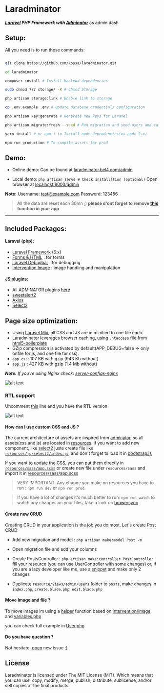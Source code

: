 
  

  

# Laradminator

**_[Laravel](https://laravel.com/) PHP Framework with [Adminator](https://github.com/puikinsh/Adminator-admin-dashboard)_** as admin dash

## Setup:
All you need is to run these commands:

```bash

git clone https://github.com/kossa/laradminator.git

cd laradminator

composer install # Install backend dependencies

sudo chmod 777 storage/ -R # Chmod Storage

php artisan storage:link # Enable link to storage

cp .env.example .env # Update database credentials configuration

php artisan key:generate # Generate new keys for Laravel

php artisan migrate:fresh --seed # Run migration and seed users and categories for testing

yarn install # or npm i to Install node dependencies(>= node 9.x)

npm run production # To compile assets for prod

```

## Demo:

- Online demo: Can be found at [laradminator.bel4.com/admin](http://laradminator.bel4.com/admin)

- Local demo: `php artisan serve # Check installation (optional)`
Open browser at [localhost:8000/admin](http://localhost:8000/admin)

**Note:**
Username: test@example.com
Password: 123456

> All the data are reset each 30mn ;)
>  **please d'ont forget to remove [this](https://github.com/kossa/laradminator/blob/master/app/Console/Kernel.php#L27-L28) function in your app**

***
## Included Packages:

#### Laravel (php):

*  [Laravel Framework](https://github.com/laravel/laravel/) (6.x)
*  [Forms & HTML](https://github.com/laravelcollective/html) : for forms
*  [Laravel Debugbar](https://github.com/barryvdh/laravel-debugbar) : for debugging
*  [Intervention Image](https://github.com/intervention/image) : image handling and manipulation

#### JS plugins:

* All ADMINATOR plugins [here](https://github.com/puikinsh/Adminator-admin-dashboard#built-with)
*  [sweetalert2](https://github.com/limonte/sweetalert2)
*  [Axios](https://github.com/mzabriskie/axios)
*  [Select2](https://github.com/select2/select2)

## Page size optimization:

- Using [Laravel Mix](http://laravel.com/docs/master/mix), all CSS and JS are in minified to one file each.
- Laradminator leverages browser caching, using `.htaccess` file from [html5-boilerplate](https://github.com/h5bp/html5-boilerplate)
- GZip compression is activated by default(APP_DEBUG=false => only onfile for js, and one file for css).
-  `app.css`: 107 KB with gzip (943 Kb without)
-  `app.js` : 427 KB with gzip (1.4 Mb without)

*__Note:__ If you're using Nginx check: [server-configs-nginx](https://github.com/h5bp/server-configs-nginx)*

![alt text](https://camo.githubusercontent.com/9007a90167110995d81eec851719e7e435dc0201/68747470733a2f2f636f6e74656e742e73637265656e636173742e636f6d2f75736572732f6b6f757963656c612f666f6c646572732f4a696e672f6d656469612f63326366393964322d356138322d343064382d613138662d3566386466616161666161362f30303030303539362e706e67  "Logo Title Text 1")


### RTL support

Uncomment [this](https://github.com/kossa/laradminator/blob/master/resources/views/admin/default.blade.php#L15) line and you have the RTL version

![alt text](https://content.screencast.com/users/kouycela/folders/Jing/media/0d4f930b-9605-4c9e-9847-e9278235481c/00001832.png  "Logo Title Text 1")
 

#### How can I use custom CSS and JS ?

The current architecture of assets are inspired from [adminator](https://github.com/puikinsh/Adminator-admin-dashboard/tree/master/src/assets/scripts), so all assets(css and js) are located in [resources](https://github.com/kossa/laradminator/tree/master/resources). if you want to add new component, like [select2](https://select2.org/) juste create file like [`resources/js/select2/index.js`](https://github.com/kossa/laradminator/blob/master/resources/js/select2/index.js), and don't forget to load it in [bootstrap.js](https://github.com/kossa/laradminator/blob/master/resources/js/bootstrap.js#L54)


If you want to update the CSS, you can put them directly in [`resources/sass/app.scss`](https://github.com/kossa/laradminator/blob/master/resources/sass/app.scss#L72) or create new file under `resources/sass` and import it in [resources/sass/app.scss](https://github.com/kossa/laradminator/blob/master/resources/sass/app.scss#L5)

> VERY IMPORTANT: Any change you make on resources you have to run : `npm run dev` or `npm run prod`.

> If you have a lot of changes it's much better to run: `npm run watch` to watch any changes on your files, take a look on [browersync](https://laravel.com/docs/master/mix#browsersync-reloading)

#### Create new CRUD

Creating CRUD in your application is the job you do most. Let's create Post CRUD:

* Add new migration and model : `php artisan make:model Post -m`

* Open migration file and add your columns

* Create PostsController : `php artisan make:controller PostController`. fill your resource (you can use UserController with some changes) or, if you are a lazy developer like me, use a [snippet](https://github.com/kossa/st-snippets/blob/master/kossa_php/Laravel/lcontroller.sublime-snippet) and make only 2 changes


* Duplicate `resource/views/admin/users` folder to `posts`, make changes in `index.php`, `create.blade.php`, `edit.blade.php`

#### Move Image and file ?

To move images im using a [helper](https://github.com/kossa/laradminator/blob/master/app/Http/helpers.php#L4) function based on [intervention/image](https://github.com/intervention/image) and [variables.php](https://github.com/kossa/laradminator/blob/master/config/variables.php#L20)

you can check full example in [User.php](https://github.com/kossa/laradminator/blob/master/app/User.php#L70)

#### Do you have question ?

Not hesitate, [open](https://github.com/kossa/laradminator/issues/new) new issue ;)


## License

Laradminator is licensed under The MIT License (MIT). Which means that you can use, copy, modify, merge, publish, distribute, sublicense, and/or sell copies of the final products.